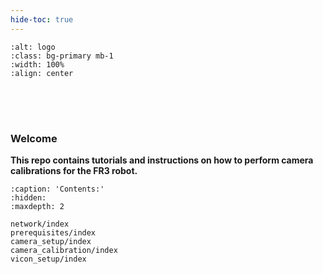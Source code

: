 ```yaml
---
hide-toc: true
---
```


```{image} ./imgs/logo.png
:alt: logo
:class: bg-primary mb-1
:width: 100%
:align: center
```

<div style="height: 50px;"></div>

### Welcome

**This repo contains tutorials and instructions on how to perform camera calibrations for the FR3 robot.**

```{toctree}
:caption: 'Contents:'
:hidden:
:maxdepth: 2

network/index
prerequisites/index
camera_setup/index
camera_calibration/index
vicon_setup/index
```
